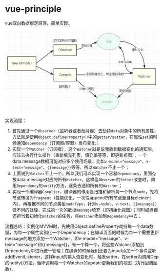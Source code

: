 # vue-principle
vue双向数据绑定原理，简单实现。

![原理图](/two-ways-binding.png)

实现流程：

1. 首先通过一个`Observer`（监听器或者劫持器）去劫持`data`对象中的所有属性，方法就是使用`Object.defineProperty()`中的`getter/setter`，在属性`set`的时候通知`Dependency`（订阅器/容器）发布变化；
2. 实现一个`Watcher`（订阅者），这个`Watcher`就是说我收到数据变化的通知后，应该去执行什么操作（重新填充列表，填充值等等，即更新视图），一个data.message数据可能对应多个使用场景，比如`v-model="message"`、`v-text="message"`、`{{message}}`等等，所以`Watcher`不止一个；
3. 上面说到`Watcher`不止一个，所以我们可以实现一个容器`Dependency`，里面存放data.message对应的所有`Watcher`，这样当`Observer`的`Setter`改变时，调用`Dependency`的`notify`方法，逐条去通知所有的`Watcher`；
4. 实现一个编译器`Complier`，编译器的作用是扫描和解析每一个节点`node`，先将节点转换为`fragment`（性能优化，一次性append所有节点至目标element内），再根据不同的节点类型`nodeType`，针对`v-model`、`v-text`、`{{message}}`做不同的处理，完成第一次的数据`message`填充（即初始化视图）；同时编译器还担当着初始化`Watcher`的任务，将`Watcher`添加到`Dependency`中去；

流程总结：实例化MVVM时，先使用Object.defineProperty劫持每一个data数据，为每一个属性实例化一个Dependency；在编译页面的时候为每一个需要更新message的地方添加一个Watcher，即v-model="message"、v-text="message"和{{message}}，有一个算一个，将这些Watcher添加到Dependency中进行统一管理；在编译的时候我们还要为input添加一个事件监听addEventListener，这样input的输入值变化时，触发setter，在setter内调用Dep的notify()方法，循环调用每一个Watcher的update更新我们的视图（执行回调函数）。